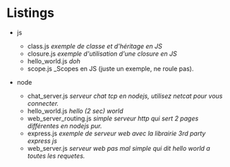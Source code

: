 # Listings

- js
  - class.js _exemple de classe et d'héritage en JS_
  - closure.js _exemple d'utilisation d'une closure en JS_
  - hello_world.js _doh_
  - scope.js _Scopes en JS (juste un exemple, ne roule pas).

- node
  - chat_server.js _serveur chat tcp en nodejs, utilisez netcat pour vous connecter._
  - hello_world.js _hello (2 sec) world_
  - web_server_routing.js _simple serveur http qui sert 2 pages différentes en nodejs pur._
  - express.js _exemple de serveur web avec la librairie 3rd party express js_
  - web_server.js _serveur web pas mal simple qui dit hello world a toutes les requetes._